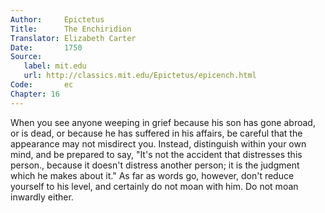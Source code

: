 ```yaml
---
Author:     Epictetus  
Title:      The Enchiridion  
Translator: Elizabeth Carter  
Date:       1750  
Source:
   label: mit.edu
   url: http://classics.mit.edu/Epictetus/epicench.html
Code:       ec  
Chapter: 16
---
```


When you see anyone weeping in grief because his son has gone abroad, or is
dead, or because he has suffered in his affairs, be careful that the appearance
may not misdirect you. Instead, distinguish within your own mind, and be
prepared to say, "It's not the accident that distresses this person., because
it doesn't distress another person; it is the judgment which he makes about
it." As far as words go, however, don't reduce yourself to his level, and
certainly do not moan with him. Do not moan inwardly either.


